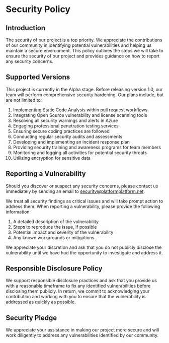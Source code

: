 # Security Policy

## Introduction

The security of our project is a top priority. We appreciate the contributions of our community in identifying potential vulnerabilities and helping us maintain a secure environment. This policy outlines the steps we will take to ensure the security of our project and provides guidance on how to report any security concerns.

## Supported Versions

This project is currently in the Alpha stage. Before releasing version 1.0, our team will perform comprehensive security hardening. Our plans include, but are not limited to:

1. Implementing Static Code Analysis within pull request workflows
2. Integrating Open Source vulnerability and license scanning tools
3. Resolving all security warnings and alerts in Azure
4. Engaging professional penetration testing services
5. Ensuring secure coding practices are followed
6. Conducting regular security audits and assessments
7. Developing and implementing an incident response plan
8. Providing security training and awareness programs for team members
9. Monitoring and logging all activities for potential security threats
10. Utilizing encryption for sensitive data

## Reporting a Vulnerability

Should you discover or suspect any security concerns, please contact us immediately by sending an email to security@platformplatform.net.

We treat all security findings as critical issues and will take prompt action to address them. When reporting a vulnerability, please provide the following information:

1. A detailed description of the vulnerability
2. Steps to reproduce the issue, if possible
3. Potential impact and severity of the vulnerability
4. Any known workarounds or mitigations

We appreciate your discretion and ask that you do not publicly disclose the vulnerability until we have had the opportunity to investigate and address it.

## Responsible Disclosure Policy

We support responsible disclosure practices and ask that you provide us with a reasonable timeframe to fix any identified vulnerabilities before disclosing them publicly. In return, we commit to acknowledging your contribution and working with you to ensure that the vulnerability is addressed as quickly as possible.

## Security Pledge

We appreciate your assistance in making our project more secure and will work diligently to address any vulnerabilities identified by our community.

